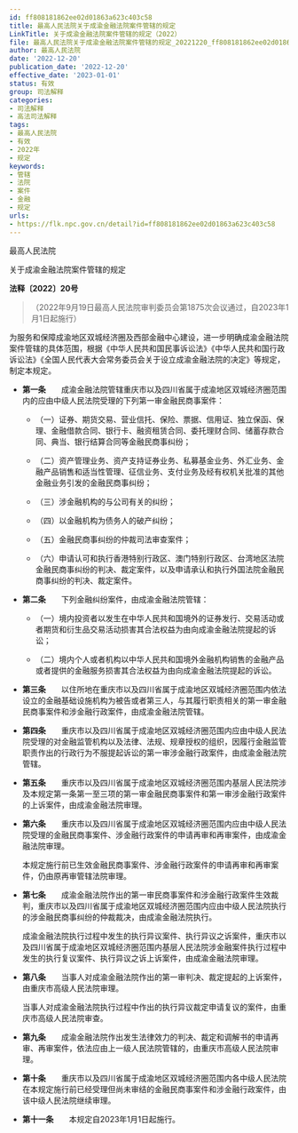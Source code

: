 ```yaml
---
id: ff808181862ee02d01863a623c403c58
title: 最高人民法院关于成渝金融法院案件管辖的规定
LinkTitle: 关于成渝金融法院案件管辖的规定（2022）
file: 最高人民法院关于成渝金融法院案件管辖的规定_20221220_ff808181862ee02d01863a623c403c58.docx
author: 最高人民法院
date: '2022-12-20'
publication_date: '2022-12-20'
effective_date: '2023-01-01'
status: 有效
group: 司法解释
categories:
- 司法解释
- 高法司法解释
tags:
- 最高人民法院
- 有效
- 2022年
- 规定
keywords:
- 管辖
- 法院
- 案件
- 金融
- 规定
urls:
- https://flk.npc.gov.cn/detail?id=ff808181862ee02d01863a623c403c58
---
```


最高人民法院

关于成渝金融法院案件管辖的规定

**法释〔2022〕20号**

> （2022年9月19日最高人民法院审判委员会第1875次会议通过，自2023年1月1日起施行）

为服务和保障成渝地区双城经济圈及西部金融中心建设，进一步明确成渝金融法院案件管辖的具体范围，根据《中华人民共和国民事诉讼法》《中华人民共和国行政诉讼法》《全国人民代表大会常务委员会关于设立成渝金融法院的决定》等规定，制定本规定。

- **第一条**　　成渝金融法院管辖重庆市以及四川省属于成渝地区双城经济圈范围内的应由中级人民法院受理的下列第一审金融民商事案件：

  - （一）证券、期货交易、营业信托、保险、票据、信用证、独立保函、保理、金融借款合同、银行卡、融资租赁合同、委托理财合同、储蓄存款合同、典当、银行结算合同等金融民商事纠纷；

  - （二）资产管理业务、资产支持证券业务、私募基金业务、外汇业务、金融产品销售和适当性管理、征信业务、支付业务及经有权机关批准的其他金融业务引发的金融民商事纠纷；

  - （三）涉金融机构的与公司有关的纠纷；

  - （四）以金融机构为债务人的破产纠纷；

  - （五）金融民商事纠纷的仲裁司法审查案件；

  - （六）申请认可和执行香港特别行政区、澳门特别行政区、台湾地区法院金融民商事纠纷的判决、裁定案件，以及申请承认和执行外国法院金融民商事纠纷的判决、裁定案件。

- **第二条**　　下列金融纠纷案件，由成渝金融法院管辖：

  - （一）境内投资者以发生在中华人民共和国境外的证券发行、交易活动或者期货和衍生品交易活动损害其合法权益为由向成渝金融法院提起的诉讼；

  - （二）境内个人或者机构以中华人民共和国境外金融机构销售的金融产品或者提供的金融服务损害其合法权益为由向成渝金融法院提起的诉讼。

- **第三条**　　以住所地在重庆市以及四川省属于成渝地区双城经济圈范围内依法设立的金融基础设施机构为被告或者第三人，与其履行职责相关的第一审金融民商事案件和涉金融行政案件，由成渝金融法院管辖。

- **第四条**　　重庆市以及四川省属于成渝地区双城经济圈范围内应由中级人民法院受理的对金融监管机构以及法律、法规、规章授权的组织，因履行金融监管职责作出的行政行为不服提起诉讼的第一审涉金融行政案件，由成渝金融法院管辖。

- **第五条**　　重庆市以及四川省属于成渝地区双城经济圈范围内基层人民法院涉及本规定第一条第一至三项的第一审金融民商事案件和第一审涉金融行政案件的上诉案件，由成渝金融法院审理。

- **第六条**　　重庆市以及四川省属于成渝地区双城经济圈范围内应由中级人民法院受理的金融民商事案件、涉金融行政案件的申请再审和再审案件，由成渝金融法院审理。

  本规定施行前已生效金融民商事案件、涉金融行政案件的申请再审和再审案件，仍由原再审管辖法院审理。

- **第七条**　　成渝金融法院作出的第一审民商事案件和涉金融行政案件生效裁判，重庆市以及四川省属于成渝地区双城经济圈范围内应由中级人民法院执行的涉金融民商事纠纷的仲裁裁决，由成渝金融法院执行。

  成渝金融法院执行过程中发生的执行异议案件、执行异议之诉案件，重庆市以及四川省属于成渝地区双城经济圈范围内基层人民法院涉金融案件执行过程中发生的执行复议案件、执行异议之诉上诉案件，由成渝金融法院审理。

- **第八条**　　当事人对成渝金融法院作出的第一审判决、裁定提起的上诉案件，由重庆市高级人民法院审理。

  当事人对成渝金融法院执行过程中作出的执行异议裁定申请复议的案件，由重庆市高级人民法院审查。

- **第九条**　　成渝金融法院作出发生法律效力的判决、裁定和调解书的申请再审、再审案件，依法应由上一级人民法院管辖的，由重庆市高级人民法院审理。

- **第十条**　　重庆市以及四川省属于成渝地区双城经济圈范围内各中级人民法院在本规定施行前已经受理但尚未审结的金融民商事案件和涉金融行政案件，由该中级人民法院继续审理。

- **第十一条**　　本规定自2023年1月1日起施行。

